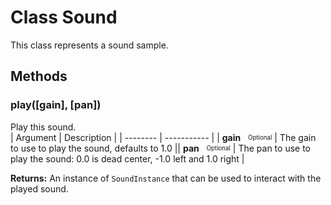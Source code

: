 
# Class Sound



This class represents a sound sample.




## Methods

### play([gain], [pan])

Play this sound.   
| Argument | Description |
| -------- | ----------- |
|  **gain** &nbsp; <sub><sup>Optional</sup></sub>  | The gain to use to play the sound, defaults to 1.0 ||  **pan** &nbsp; <sub><sup>Optional</sup></sub>  | The pan to use to play the sound: 0.0 is dead center, -1.0 left and 1.0 right |


**Returns:** An instance of `SoundInstance` that can be used to interact with the played sound.





